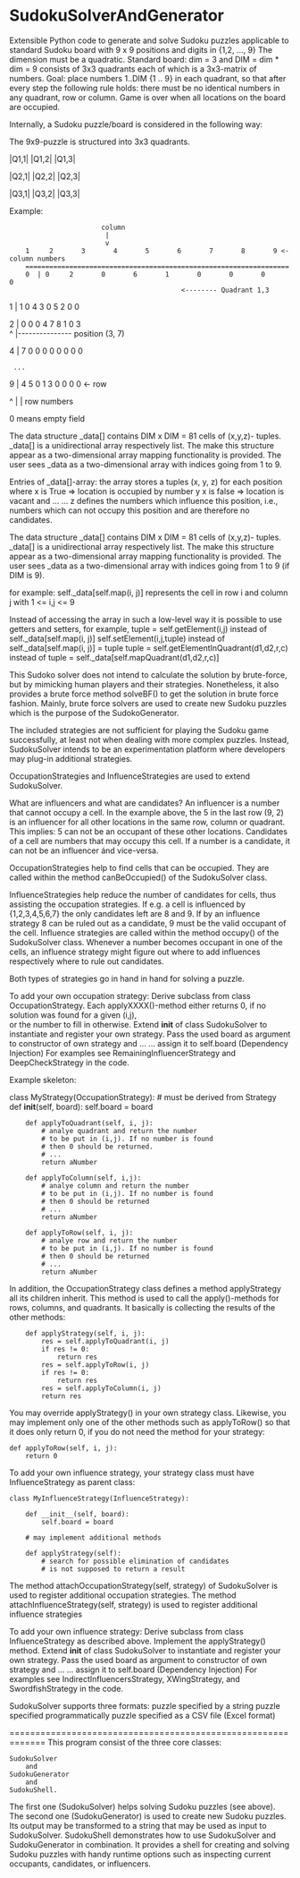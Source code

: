 # SudokuSolverAndGenerator

Extensible Python code to generate and solve Sudoku puzzles
applicable to standard Sudoku board with 9 x 9 positions and
digits in {1,2, ..., 9}
The dimension must be a quadratic.
Standard board: dim = 3 and DIM = dim * dim = 9
consists of 3x3 quadrants each of which is a 3x3-matrix of
numbers.
Goal: place numbers 1..DIM {1 .. 9} in each quadrant, so that after
every step the following rule holds:
there must be no identical numbers in any quadrant, row or 
column.
Game is over when all locations on the board are occupied.

Internally, a Sudoku puzzle/board is considered in the following
way:

The 9x9-puzzle is structured into 3x3 quadrants.

|Q1,1| |Q1,2| |Q1,3|

|Q2,1| |Q2,2| |Q2,3|

|Q3,1| |Q3,2| |Q3,3|

    
          
 Example:
          
                           column
                            |
                            v
        1     2       3       4       5       6       7       8       9 <- column numbers                       
        ==================================================================
        0  | 0     2       0       6       1       0       0       0       0
                                               <-------- Quadrant 1,3
 1  | 1     0    4        3    0    5        2    0    0
 
 2  | 0    0    0        4    7    8        1    0    3    
                                            ^
                                            |--------------- position (3, 7)     
     
 4  | 7    0    0        0    0    0        0    0    0
 
     ...
 
 9  | 4    5    0        1    3    0        0    0    0 <- row 
 
 ^
 |
 |
 row numbers 
  
  
0 means empty field

The data structure _data[] contains DIM x DIM = 81 cells of (x,y,z)-
tuples. _data[] is a unidirectional array respectively list.
The make this structure appear as a two-dimensional array
mapping functionality is provided. The user sees _data as
a two-dimensional array with indices going from 1 to 9.

Entries of _data[]-array:
   the array stores a tuples (x, y, z) for each position
    where x is True  => location is occupied by number y
          x is false => location is vacant and ...
          ... z defines the numbers which influence this position, 
          i.e., numbers which can not occupy this position and are 
          therefore no candidates.
    
The data structure _data[] contains DIM x DIM = 81 cells of (x,y,z)-
tuples. _data[] is a unidirectional array respectively list.
The make this structure appear as a two-dimensional array
mapping functionality is provided. The user sees _data as
a two-dimensional array with indices going from 1 to 9 (if
DIM is 9). 

for example:
    self._data[self.map(i, j)] 
    represents the cell in 
    row i and column j with 1 <= i,j <= 9
    
Instead of accessing the array in such a low-level way it
is possible to use getters and setters,
for example,
    tuple = self.getElement(i,j) instead of self._data[self.map(i, j)] 
    self.setElement(i,j,tuple)   instead of self._data[self.map(i, j)] = tuple
    tuple = self.getElementInQuadrant(d1,d2,r,c) instead of
                  tuple = self._data[self.mapQuadrant(d1,d2,r,c)]


This Sudoko solver does not intend to calculate the solution
by brute-force, but by mimicking human players and their 
strategies. Nonetheless, it also provides a brute force method
solveBF() to get the solution in brute force fashion. Mainly,
brute force solvers are used to create new Sudoku puzzles
which is the purpose of the SudokoGenerator.

The included strategies are not sufficient for playing
the Sudoku game successfully, at least not when dealing
with more complex puzzles. 
Instead, SudokuSolver intends to be an experimentation 
platform where developers may plug-in additional strategies.

OccupationStrategies and InfluenceStrategies are used to extend 
SudokuSolver. 

What are influencers and what are candidates?
An influencer is a number that cannot occupy a cell. In the 
example above, the 5 in the last row (9, 2) is an influencer
for all other locations in the same row, column or quadrant.
This implies: 5 can not be an occupant of these other locations.
Candidates of a cell are numbers that may occupy this cell.
If a number is a candidate, it can not be an influencer 
ánd vice-versa.

OccupationStrategies help to find cells that can be occupied.
They are called within the method canBeOccupied() of
the SudokuSolver class. 

InfluenceStrategies help reduce the number of candidates 
for cells, thus assisting the occupation strategies. If 
e.g. a cell is influenced by {1,2,3,4,5,6,7} the only
candidates left are 8 and 9. If by an influence strategy
8 can be ruled out as a candidate, 9 must be the valid
occupant of the cell.
Influence strategies are called within the method occupy() 
of the SudokuSolver class. Whenever a number becomes
occupant in one of the cells, an influence strategy
might figure out where to add influences respectively
where to rule out candidates.

Both types of strategies go in hand in hand for solving a puzzle.

To add your own occupation strategy: 
    Derive subclass from class OccupationStrategy. 
    Each applyXXXX()-method either returns 0, if 
    no solution was found for a given (i,j),       
    or the number to fill in otherwise.
    Extend __init__ of class SudokuSolver to instantiate 
    and register your own strategy. 
    Pass the used board as argument to constructor of 
    own strategy and ...
    ... assign it to self.board (Dependency Injection)
For examples see RemainingInfluencerStrategy and
DeepCheckStrategy in the code.

Example skeleton:

class MyStrategy(OccupationStrategy): # must be derived from Strategy
        def __init__(self, board):
            self.board = board
        
        def applyToQuadrant(self, i, j):
            # analye quadrant and return the number 
            # to be put in (i,j). If no number is found 
            # then 0 should be returned.
            # ... 
            return aNumber
                
        def applyToColumn(self, i,j):
            # analye column and return the number 
            # to be put in (i,j). If no number is found 
            # then 0 should be returned  
            # ... 
            return aNumber
                
        def applyToRow(self, i, j):
            # analye row and return the number 
            # to be put in (i,j). If no number is found 
            # then 0 should be returned  
            # ... 
            return aNumber
            
In addition, the OccupationStrategy class defines a method applyStrategy
all its children inherit. This method is used to call the 
apply()-methods for rows, columns, and quadrants. It basically
is collecting the results of the other methods:
    
        def applyStrategy(self, i, j):
            res = self.applyToQuadrant(i, j)
            if res != 0:
                return res
            res = self.applyToRow(i, j)
            if res != 0:
                return res
            res = self.applyToColumn(i, j)
            return res
            
You may override applyStrategy() in your own strategy class.
Likewise, you may implement only one of the other methods
such as applyToRow() so that it does only return 0, if you
do not need the method for your strategy:
    
    def applyToRow(self, i, j):
        return 0
        

    
To add your own influence strategy, your strategy class must
have InfluenceStrategy as parent class:
    
    class MyInfluenceStrategy(InfluenceStrategy):
        
        def __init__(self, board):
            self.board = board 
            
        # may implement additional methods
            
        def applyStrategy(self):
            # search for possible elimination of candidates 
            # is not supposed to return a result
            
The method attachOccupationStrategy(self, strategy) of SudokuSolver is
used to register additional occupation strategies.
The method attachInfluenceStrategy(self, strategy) is used to register
additional influence strategies

To add your own influence strategy: 
    Derive subclass from class InfluenceStrategy as described 
    above. 
    Implement the applyStrategy() method.
    Extend __init__ of class SudokuSolver to instantiate 
    and register your own strategy. 
    Pass the used board as argument to constructor of 
    own strategy and ...
    ... assign it to self.board (Dependency Injection)
For examples see IndirectInfluencersStrategy, XWingStrategy,
and SwordfishStrategy in the code.

SudokuSolver supports three formats:
    puzzle specified by a string
    puzzle specified programmatically
    puzzle specified as a CSV file (Excel format)

=============================================================
This program consist of the three core classes:

    SudokuSolver 
        and
    SudokuGenerator
        and
    SudokuShell.
    
The first one (SudokuSolver) helps solving Sudoku puzzles 
(see above). 
The second one (SudokuGenerator) is used to create new 
Sudoku puzzles. Its output may be transformed to a 
string that may be used as input to SudokuSolver.
SudokuShell demonstrates how to use SudokuSolver and
SudokuGenerator in combination. It provides a shell
for creating and solving Sudoku puzzles with 
handy runtime options such as inspecting current 
occupants, candidates, or influencers.

